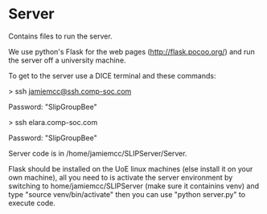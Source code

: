 # Server
Contains files to run the server.

We use python's Flask for the web pages (http://flask.pocoo.org/) and run the server off a university machine.

To get to the server use a DICE terminal and these commands:

\> ssh jamiemcc@ssh.comp-soc.com

Password: "SlipGroupBee"

\> ssh elara.comp-soc.com 

Password: "SlipGroupBee"

Server code is in  /home/jamiemcc/SLIPServer/Server.

Flask should be installed on the UoE linux machines (else install it on your own machine), all you need to is activate the server environment by switching to home/jamiemcc/SLIPServer (make sure it containins venv) and type "source venv/bin/activate" then you can use "python server.py" to execute code.
